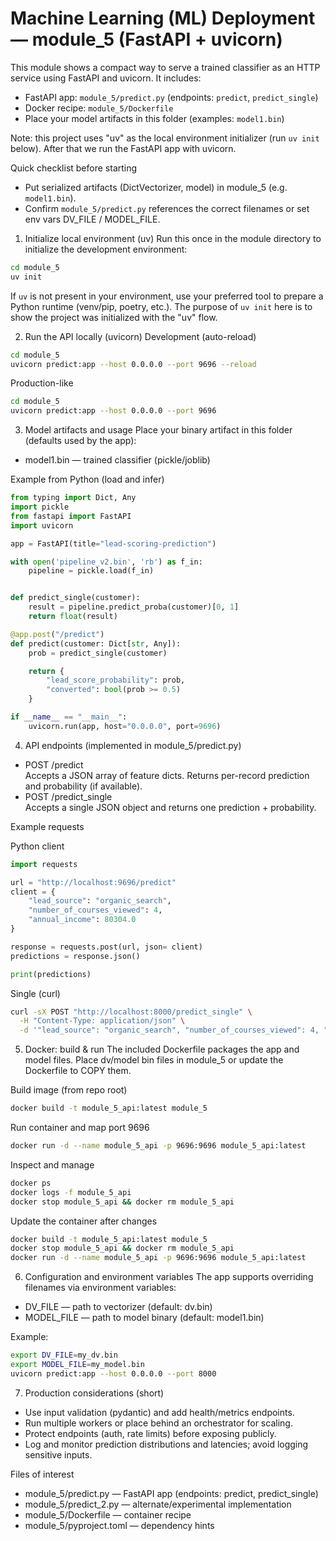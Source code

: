 # Machine Learning (ML) Deployment — module_5 (FastAPI + uvicorn)

This module shows a compact way to serve a trained classifier as an HTTP service using FastAPI and uvicorn. It includes:
- FastAPI app: `module_5/predict.py` (endpoints: `predict`, `predict_single`)
- Docker recipe: `module_5/Dockerfile`
- Place your model artifacts in this folder (examples: `model1.bin`)

Note: this project uses "uv" as the local environment initializer (run `uv init` below). After that we run the FastAPI app with uvicorn.

Quick checklist before starting
- Put serialized artifacts (DictVectorizer, model) in module_5 (e.g. `model1.bin`).
- Confirm `module_5/predict.py` references the correct filenames or set env vars DV_FILE / MODEL_FILE.

1) Initialize local environment (uv)
Run this once in the module directory to initialize the development environment:
```bash
cd module_5
uv init
```
If `uv` is not present in your environment, use your preferred tool to prepare a Python runtime (venv/pip, poetry, etc.). The purpose of `uv init` here is to show the project was initialized with the "uv" flow.

2) Run the API locally (uvicorn)
Development (auto-reload)
```bash
cd module_5
uvicorn predict:app --host 0.0.0.0 --port 9696 --reload
```
Production-like
```bash
cd module_5
uvicorn predict:app --host 0.0.0.0 --port 9696 
```

3) Model artifacts and usage
Place your binary artifact in this folder (defaults used by the app):
- model1.bin — trained classifier (pickle/joblib)

Example from Python (load and infer)
```python
from typing import Dict, Any
import pickle
from fastapi import FastAPI
import uvicorn

app = FastAPI(title="lead-scoring-prediction")

with open('pipeline_v2.bin', 'rb') as f_in:
    pipeline = pickle.load(f_in)


def predict_single(customer):
    result = pipeline.predict_proba(customer)[0, 1]
    return float(result)

@app.post("/predict")
def predict(customer: Dict[str, Any]):
    prob = predict_single(customer)

    return {
        "lead_score_probability": prob,
        "converted": bool(prob >= 0.5)
    }

if __name__ == "__main__":
    uvicorn.run(app, host="0.0.0.0", port=9696)
```

4) API endpoints (implemented in module_5/predict.py)
- POST /predict  
  Accepts a JSON array of feature dicts. Returns per-record prediction and probability (if available).
- POST /predict_single  
  Accepts a single JSON object and returns one prediction + probability.

Example requests

Python client
```python 
import requests

url = "http://localhost:9696/predict"
client = {
    "lead_source": "organic_search",
    "number_of_courses_viewed": 4,
    "annual_income": 80304.0
}

response = requests.post(url, json= client)
predictions = response.json()

print(predictions)
```

Single (curl)
```bash
curl -sX POST "http://localhost:8000/predict_single" \
  -H "Content-Type: application/json" \
  -d '"lead_source": "organic_search", "number_of_courses_viewed": 4, "annual_income": 80304.0'
```

5) Docker: build & run
The included Dockerfile packages the app and model files. Place dv/model bin files in module_5 or update the Dockerfile to COPY them.

Build image (from repo root)
```bash
docker build -t module_5_api:latest module_5
```

Run container and map port 9696
```bash
docker run -d --name module_5_api -p 9696:9696 module_5_api:latest
```

Inspect and manage
```bash
docker ps
docker logs -f module_5_api
docker stop module_5_api && docker rm module_5_api
```

Update the container after changes
```bash
docker build -t module_5_api:latest module_5
docker stop module_5_api && docker rm module_5_api
docker run -d --name module_5_api -p 9696:9696 module_5_api:latest
```

6) Configuration and environment variables
The app supports overriding filenames via environment variables:
- DV_FILE — path to vectorizer (default: dv.bin)
- MODEL_FILE — path to model binary (default: model1.bin)

Example:
```bash
export DV_FILE=my_dv.bin
export MODEL_FILE=my_model.bin
uvicorn predict:app --host 0.0.0.0 --port 8000
```

7) Production considerations (short)
- Use input validation (pydantic) and add health/metrics endpoints.
- Run multiple workers or place behind an orchestrator for scaling.
- Protect endpoints (auth, rate limits) before exposing publicly.
- Log and monitor prediction distributions and latencies; avoid logging sensitive inputs.

Files of interest
- module_5/predict.py — FastAPI app (endpoints: predict, predict_single)  
- module_5/predict_2.py — alternate/experimental implementation  
- module_5/Dockerfile — container recipe  
- module_5/pyproject.toml — dependency hints
